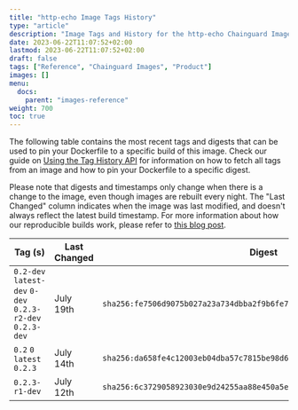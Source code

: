 ```yaml
---
title: "http-echo Image Tags History"
type: "article"
description: "Image Tags and History for the http-echo Chainguard Image"
date: 2023-06-22T11:07:52+02:00
lastmod: 2023-06-22T11:07:52+02:00
draft: false
tags: ["Reference", "Chainguard Images", "Product"]
images: []
menu:
  docs:
    parent: "images-reference"
weight: 700
toc: true
---
```


The following table contains the most recent tags and digests that can be used to pin your Dockerfile to a specific build of this image. Check our guide on [Using the Tag History API](/chainguard/chainguard-images/using-the-tag-history-api/) for information on how to fetch all tags from an image and how to pin your Dockerfile to a specific digest.

Please note that digests and timestamps only change when there is a change to the image, even though images are rebuilt every night. The "Last Changed" column indicates when the image was last modified, and doesn't always reflect the latest build timestamp. For more information about how our reproducible builds work, please refer to [this blog post](https://www.chainguard.dev/unchained/reproducing-chainguards-reproducible-image-builds).

| Tag (s)                                                    | Last Changed | Digest                                                                    |
|------------------------------------------------------------|--------------|---------------------------------------------------------------------------|
|  `0.2-dev` `latest-dev` `0-dev` `0.2.3-r2-dev` `0.2.3-dev` | July 19th    | `sha256:fe7506d9075b027a23a734dbba2f9b6fe7469ba9f669e7d4661c03f7e5a3d024` |
|  `0.2` `0` `latest` `0.2.3`                                | July 14th    | `sha256:da658fe4c12003eb04dba57c7815be98d6aeefb9f3ecb7a798e416d55bfca69c` |
|  `0.2.3-r1-dev`                                            | July 12th    | `sha256:6c3729058923030e9d24255aa88e450a5e076b1fe3af06dba17425478a320e4b` |
